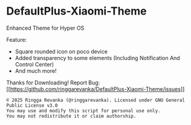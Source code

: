 # DefaultPlus-Xiaomi-Theme
Enhanced Theme for Hyper OS

Feature:
- Square rounded icon on poco device
- Added transparency to some elements (Including Notification And Control Center)
- And much more!

Thanks for Downloading!
Report Bug: [[https://github.com/ringgarevanka/DefaultPlus-Xiaomi-Theme/issues]]

```
© 2025 Ringga Revanka (@ringgarevanka). Licensed under GNU General Public License v3.0
You may use and modify this script for personal use only.
You may not redistribute it or claim authorship.
```

